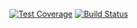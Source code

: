 [![Test Coverage](https://codeclimate.com/github/surrexi/social/badges/coverage.svg)](https://codeclimate.com/github/surrexi/social)
[![Build Status](https://travis-ci.org/surrexi/social.svg?branch=master)](https://travis-ci.org/surrexi/social)
